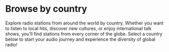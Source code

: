 # Browse by country

Explore radio stations from around the world by country. Whether you want to listen to local hits, discover new cultures, or enjoy international talk shows, you’ll find stations from every corner of the globe. Select a country below to start your audio journey and experience the diversity of global radio!
